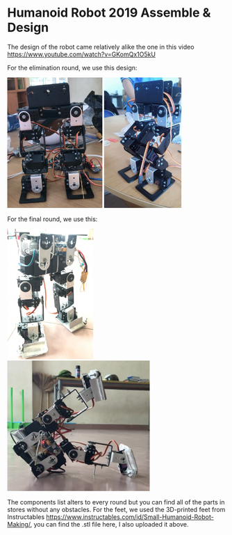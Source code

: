 # Humanoid Robot 2019 Assemble & Design

The design of the robot came relatively alike the one in this video https://www.youtube.com/watch?v=GKomQx1O5kU

For the elimination round, we use this design:

<a href="https://github.com/thaiquangnguyen/humanoid/blob/master/Recordings/Screen%20Shot%202019-12-08%20at%2020.11.15.png"><img src="https://github.com/thaiquangnguyen/humanoid/blob/master/Recordings/Screen%20Shot%202019-12-08%20at%2020.11.15.png" height="300"/></a>
<a href="https://github.com/thaiquangnguyen/humanoid/blob/master/Recordings/IMG_3565.JPG"><img src="https://github.com/thaiquangnguyen/humanoid/blob/master/Recordings/IMG_3565.JPG" height="300"/></a>

For the final round, we use this:

<a href="https://github.com/thaiquangnguyen/humanoid/blob/master/Recordings/Screen%20Shot%202019-12-08%20at%2020.14.50.png"><img src="https://github.com/thaiquangnguyen/humanoid/blob/master/Recordings/Screen%20Shot%202019-12-08%20at%2020.14.50.png" height="300"/></a>
<a href="https://github.com/thaiquangnguyen/humanoid/blob/master/Recordings/Screen%20Shot%202019-12-08%20at%2020.24.53.png"><img src="https://github.com/thaiquangnguyen/humanoid/blob/master/Recordings/Screen%20Shot%202019-12-08%20at%2020.24.53.png" height="300"/></a>

The components list alters to every round but you can find all of the parts in stores without any obstacles. For the feet, we used the 3D-printed feet from Instructables https://www.instructables.com/id/Small-Humanoid-Robot-Making/, you can find the .stl file here, I also uploaded it above.
